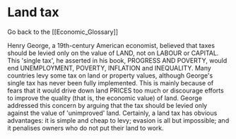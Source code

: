 # Land tax

Go back to the [[Economic_Glossary]]


Henry George, a 19th-century American eco­nomist, believed that taxes should be levied only on the value of LAND, not on LABOUR or CAPITAL. This 'single tax', he asserted in his book, PROGRESS AND POVERTY, would end UNEMPLOYMENT, POVERTY, INFLATION and INEQUALITY. Many countries levy some tax on land or property values, although George's single tax has never been fully implemented. This is mainly because of fears that it would drive down land PRICES too much or discourage efforts to improve the quality (that is, the economic value) of land. George addressed this concern by arguing that the tax should be levied only against the value of 'unimproved' land. Certainly, a land tax has obvious advantages: it is simple and cheap to levy; evasion is all but impossible; and it penalises owners who do not put their land to work.

